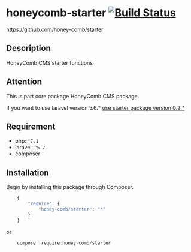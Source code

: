 # honeycomb-starter [![Build Status](https://travis-ci.com/honey-comb/starter.svg?branch=master)](https://travis-ci.com/honey-comb/starter)
https://github.com/honey-comb/starter

## Description

HoneyComb CMS starter functions

## Attention

This is part core package HoneyComb CMS package.

If you want to use laravel version 5.6.* [use starter package version 0.2.*](https://github.com/honey-comb/starter/tree/5.6 "Starter package version 0.2.*")

## Requirement

 - php: `^7.1`
 - laravel: `^5.7`
 - composer
 
 ## Installation

Begin by installing this package through Composer.


```js
	{
	    "require": {
	        "honey-comb/starter": "*"
	    }
	}
```
or
```js
    composer require honey-comb/starter
```
